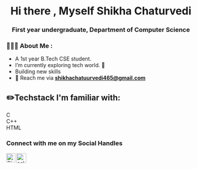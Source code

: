 <h1 align="center">Hi there  , Myself Shikha Chaturvedi</h1>
<h3 align="center">First year undergraduate, Department of Computer Science</h3>



<h3 align="left">👩🏻‍💻 About Me :</h3>

- A 1st year B.Tech CSE student.
- I’m currently exploring tech world. 👀 
- Building new skills
- 📧 Reach me via **shikhachatuurvedi465@gmail.com**
 

## ✏️Techstack I'm familiar with: 

C <br>
C++<br>
HTML <br>




### Connect with me on my Social Handles

<a href="http://www.linkedin.com/in/shikha-chaturvedi-990817212">
    <img align="left" alt="Shikha Chaturvedi | Linkedin" width="24px" src="https://github.com/TheDudeThatCode/TheDudeThatCode/blob/master/Assets/Linkedin.svg" />
  </a>
   <a href="https://twitter.com/ShikhaC11407577">
    <img align="left" alt="selfcares321 | Twitter" width="26px" src="https://github.com/TheDudeThatCode/TheDudeThatCode/blob/master/Assets/Twitter.svg" />
</a> 
  

<br>
<br>
<br>
<!---
SHIKHACH22/SHIKHACH22 is a ✨ special ✨ repository because its `README.md` (this file) appears on your GitHub profile.
You can click the Preview link to take a look at your changes.
--->
